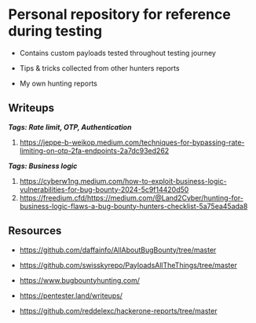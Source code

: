 # Personal repository for reference during testing

- Contains custom payloads tested throughout testing journey

- Tips & tricks collected from other hunters reports

- My own hunting reports

## Writeups

***Tags: Rate limit, OTP, Authentication***
1. https://jeppe-b-weikop.medium.com/techniques-for-bypassing-rate-limiting-on-otp-2fa-endpoints-2a7dc93ed262

***Tags: Business logic***
1. https://cyberw1ng.medium.com/how-to-exploit-business-logic-vulnerabilities-for-bug-bounty-2024-5c9f14420d50
2. https://freedium.cfd/https://medium.com/@Land2Cyber/hunting-for-business-logic-flaws-a-bug-bounty-hunters-checklist-5a75ea45ada8



## Resources

- https://github.com/daffainfo/AllAboutBugBounty/tree/master

- https://github.com/swisskyrepo/PayloadsAllTheThings/tree/master

- https://www.bugbountyhunting.com/

- https://pentester.land/writeups/

- https://github.com/reddelexc/hackerone-reports/tree/master
